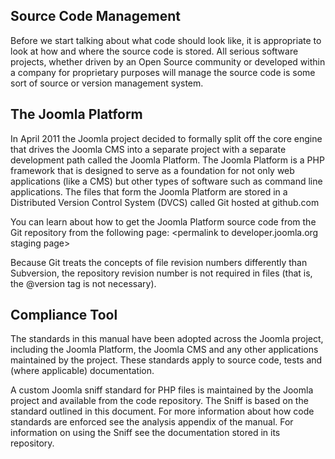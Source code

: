 ## Source Code Management

Before we start talking about what code should look like, it is appropriate to look at how and where the source code is stored. All serious software projects, whether driven by an Open Source community or developed within a company for proprietary purposes will manage the source code is some sort of source or version management system.

## The Joomla Platform

In April 2011 the Joomla project decided to formally split off the core engine that drives the Joomla CMS into a separate project with a separate development path called the Joomla Platform. The Joomla Platform is a PHP framework that is designed to serve as a foundation for not only web applications (like a CMS) but other types of software such as command line applications. The files that form the Joomla Platform are stored in a Distributed Version Control System (DVCS) called Git hosted at github.com

You can learn about how to get the Joomla Platform source code from the Git repository from the following page: \<permalink to developer.joomla.org staging page\>

Because Git treats the concepts of file revision numbers differently than Subversion, the repository revision number is not required in files (that is, the @version tag is not necessary).

## Compliance Tool

The standards in this manual have been adopted across the Joomla project, including the Joomla Platform, the Joomla CMS and any other applications maintained by the project. These standards apply to source code, tests and (where applicable) documentation.

A custom Joomla sniff standard for PHP files is maintained by the Joomla project and available from the code repository. The Sniff is based on the standard outlined in this document. For more information about how code standards are enforced see the analysis appendix of the manual. For information on using the Sniff see the documentation stored in its repository.
